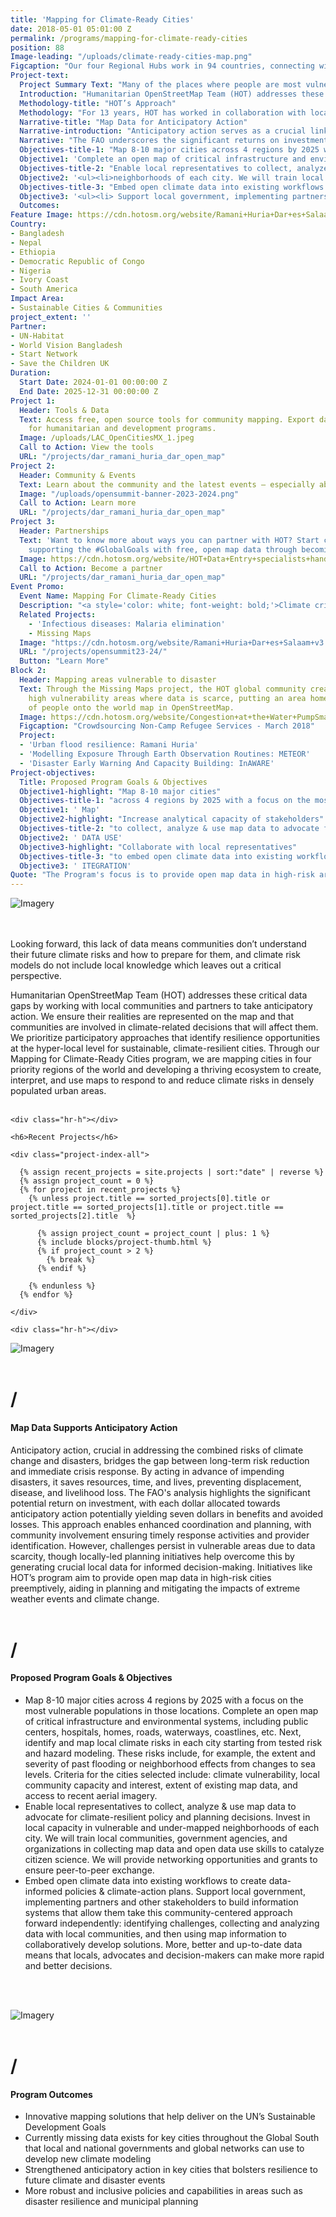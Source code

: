 ```yaml
---
title: 'Mapping for Climate-Ready Cities'
date: 2018-05-01 05:01:00 Z
permalink: /programs/mapping-for-climate-ready-cities
position: 88
Image-leading: "/uploads/climate-ready-cities-map.png"
Figcaption: "Our four Regional Hubs work in 94 countries, connecting with local organizations, government agencies, international networks, and others to ground truth map data and get locally created maps into the hands of decision-makers."
Project-text:
  Project Summary Text: "Many of the places where people are most vulnerable to climate change are not represented on the map, and communities and decision-makers do not have reliable data to mitigate the risks of the multiple, converging crises they currently face."
  Introduction: "Humanitarian OpenStreetMap Team (HOT) addresses these critical data gaps by working with local communities and partners to take anticipatory action. We ensure their realities are represented on the map and that communities are involved in climate-related decisions that will affect them. We prioritize participatory approaches that identify resilience opportunities at the hyper-local level for sustainable, climate-resilient cities. Through our Mapping for Climate-Ready Cities program, <strong>we are mapping cities in four priority regions of the world</strong> and developing a thriving ecosystem to create, interpret, and use maps to respond to and reduce climate risks in densely populated urban areas."
  Methodology-title: "HOT’s Approach"
  Methodology: "For 13 years, HOT has worked in collaboration with local communities to put the places they live on the world map. Our global community of 600K+ volunteers map buildings, roads, and key infrastructure on OpenStreetMap (OSM), a free open source map of the world. Our four Regional Hubs work in 94 countries, connecting with local organizations, government agencies, international networks, and others to ground truth map data and get locally created maps into the hands of decision-makers. Community knowledge, needs, and solutions are at the center, with HOT facilitating the end-to-end process of identifying missing data, mapping, analyzing data, and using that data effectively." 
  Narrative-title: "Map Data for Anticipatory Action"
  Narrative-introduction: "Anticipatory action serves as a crucial link between long-term disaster risk reduction and immediate humanitarian response, particularly amidst the compounded threats of climate change and disasters. By leveraging hazard forecasts, preemptive measures can be taken to mitigate crises, thereby saving resources, time, and averting displacement, disease, and livelihood losses."
  Narrative: "The FAO underscores the significant returns on investment, estimating a sevenfold benefit for every dollar spent on anticipatory action. This proactive approach enables enhanced coordination and community involvement, facilitating early determination of response strategies and providers through ample time for training and capacity building. Despite challenges posed by data scarcity, locally-led planning emerges as pivotal for fostering inclusivity and informed decision-making. Initiatives like HOT's program to provide open map data in high-risk areas prior to disasters aim to bolster preparedness and mitigation efforts against extreme weather and climate events."
  Objectives-title-1: "Map 8-10 major cities across 4 regions by 2025 with a focus on the most vulnerable populations in those locations. "
  Objective1: 'Complete an open map of critical infrastructure and environmental systems, including public centers, hospitals, homes, roads, waterways, coastlines, etc. Next, identify and map local climate risks in each city starting from tested risk and hazard modeling. These risks include, for example, the extent and severity of past flooding or neighborhood effects from changes to sea levels. Criteria for the cities selected include: climate vulnerability, local community capacity and interest, extent of existing map data, and access to recent aerial imagery.'
  Objectives-title-2: "Enable local representatives to collect, analyze & use map data to advocate for climate-resilient policy and planning decisions."
  Objective2: '<ul><li>neighborhoods of each city. We will train local communities, government agencies, and organizations in collecting map data and open data use skills to catalyze citizen science. We will provide networking opportunities and grants to ensure peer-to-peer exchange.</li></ul>'
  Objectives-title-3: "Embed open climate data into existing workflows to create data-informed policies & climate-action plans."
  Objective3: '<ul><li> Support local government, implementing partners and other stakeholders to build information systems that allow them take this community-centered approach forward independently: identifying challenges, collecting and analyzing data with local communities, and then using map information to collaboratively develop solutions. More, better and up-to-date data means that locals, advocates and decision-makers can make more rapid and better decisions.</li></ul>'
  Outcomes:
Feature Image: https://cdn.hotosm.org/website/Ramani+Huria+Dar+es+Salaam+v3.jpg
Country:
- Bangladesh
- Nepal
- Ethiopia
- Democratic Republic of Congo
- Nigeria
- Ivory Coast
- South America
Impact Area:
- Sustainable Cities & Communities
project_extent: ''
Partner:
- UN-Habitat
- World Vision Bangladesh
- Start Network
- Save the Children UK
Duration:
  Start Date: 2024-01-01 00:00:00 Z
  End Date: 2025-12-31 00:00:00 Z
Project 1:
  Header: Tools & Data
  Text: Access free, open source tools for community mapping. Export data from OpenStreetMap
    for humanitarian and development programs.
  Image: /uploads/LAC_OpenCitiesMX_1.jpeg
  Call to Action: View the tools
  URL: "/projects/dar_ramani_huria_dar_open_map"
Project 2:
  Header: Community & Events
  Text: Learn about the community and the latest events — especially about the Open Summit 2023, a decentralized, year-long program of 13 global, regional, and local conferences.
  Image: "/uploads/opensummit-banner-2023-2024.png"
  Call to Action: Learn more
  URL: "/projects/dar_ramani_huria_dar_open_map"
Project 3:
  Header: Partnerships
  Text: 'Want to know more about ways you can partner with HOT? Start creating and
    supporting the #GlobalGoals with free, open map data through becoming a partner.'
  Image: https://cdn.hotosm.org/website/HOT+Data+Entry+specialists+handed+over+framed,+printed+maps+back+to+the+village+offices.+HOT+IndonesiaRiyadi+Wibowo+cropped.jpeg
  Call to Action: Become a partner
  URL: "/projects/dar_ramani_huria_dar_open_map"
Event Promo: 
  Event Name: Mapping For Climate-Ready Cities
  Description: "<a style='color: white; font-weight: bold;'>Climate crises, inherently geographic, however, many vulnerable areas lack representation on maps, leaving communities and decision-makers without reliable data to address the converging crises they face.</a>"
  Related Projects:
    - 'Infectious diseases: Malaria elimination'
    - Missing Maps
  Image: "https://cdn.hotosm.org/website/Ramani+Huria+Dar+es+Salaam+v3.jpg"
  URL: "/projects/opensummit23-24/"
  Button: "Learn More"
Block 2:
  Header: Mapping areas vulnerable to disaster
  Text: Through the Missing Maps project, the HOT global community creates maps of
    high vulnerability areas where data is scarce, putting an area home to millions
    of people onto the world map in OpenStreetMap.
  Image: https://cdn.hotosm.org/website/Congestion+at+the+Water+PumpSmall.jpg
  Figcaption: "Crowdsourcing Non-Camp Refugee Services - March 2018"
  Project:
  - 'Urban flood resilience: Ramani Huria'
  - 'Modelling Exposure Through Earth Observation Routines: METEOR'
  - 'Disaster Early Warning And Capacity Building: InAWARE'
Project-objectives:
  Title: Proposed Program Goals & Objectives
  Objective1-highlight: "Map 8-10 major cities"
  Objectives-title-1: "across 4 regions by 2025 with a focus on the most vulnerable populations in those locations. "
  Objective1: ' Map'
  Objective2-highlight: "Increase analytical capacity of stakeholders"
  Objectives-title-2: "to collect, analyze & use map data to advocate for climate-resilient policy and planning decisions."
  Objective2: ' DATA USE'
  Objective3-highlight: "Collaborate with local representatives"
  Objectives-title-3: "to embed open climate data into existing workflows to create data-informed policies & climate-action plans."
  Objective3: ' ITEGRATION'
Quote: "The Program's focus is to provide open map data in high-risk areas prior to disasters to bolster preparedness and mitigation efforts against extreme weather and climate events."
---
```


![Imagery](/uploads/climate-ready-cities-map.png)

<br>
<br>
Looking forward, this lack of data means communities don’t understand their future climate risks and how to prepare for them, and climate risk models do not include local knowledge which leaves out a critical perspective.

Humanitarian OpenStreetMap Team (HOT) addresses these critical data gaps by working with local communities and partners to take anticipatory action. We ensure their realities are represented on the map and that communities are involved in climate-related decisions that will affect them. We prioritize participatory approaches that identify resilience opportunities at the hyper-local level for sustainable, climate-resilient cities. Through our Mapping for Climate-Ready Cities program, we are mapping cities in four priority regions of the world and developing a thriving ecosystem to create, interpret, and use maps to respond to and reduce climate risks in densely populated urban areas.
<br>
<br>

<div class="container">

    <div class="hr-h"></div>

    <h6>Recent Projects</h6>

    <div class="project-index-all">

      {% assign recent_projects = site.projects | sort:"date" | reverse %}
      {% assign project_count = 0 %}
      {% for project in recent_projects %}
        {% unless project.title == sorted_projects[0].title or project.title == sorted_projects[1].title or project.title == sorted_projects[2].title  %}

          {% assign project_count = project_count | plus: 1 %}
          {% include blocks/project-thumb.html %}
          {% if project_count > 2 %}
            {% break %}
          {% endif %}

        {% endunless %}
      {% endfor %}

    </div>

    <div class="hr-h"></div>
</div>



![Imagery](https://cdn.hotosm.org/website/Ramani+Huria+TZ+2.jpg)
<br>
<br>
<h1>/</h1><h4>Map Data Supports Anticipatory Action</h4>

Anticipatory action, crucial in addressing the combined risks of climate change and disasters, bridges the gap between long-term risk reduction and immediate crisis response. By acting in advance of impending disasters, it saves resources, time, and lives, preventing displacement, disease, and livelihood loss. The FAO's analysis highlights the significant potential return on investment, with each dollar allocated towards anticipatory action potentially yielding seven dollars in benefits and avoided losses. This approach enables enhanced coordination and planning, with community involvement ensuring timely response activities and provider identification. However, challenges persist in vulnerable areas due to data scarcity, though locally-led planning initiatives help overcome this by generating crucial local data for informed decision-making. Initiatives like HOT’s program aim to provide open map data in high-risk cities preemptively, aiding in planning and mitigating the impacts of extreme weather events and climate change.
<br>
<br>

<h1>/</h1><h4>Proposed Program Goals & Objectives</h4>

- Map 8-10 major cities across 4 regions by 2025 with a focus on the most vulnerable populations in those locations. Complete an open map of critical infrastructure and environmental systems, including public centers, hospitals, homes, roads, waterways, coastlines, etc. Next, identify and map local climate risks in each city starting from tested risk and hazard modeling. These risks include, for example, the extent and severity of past flooding or neighborhood effects from changes to sea levels. Criteria for the cities selected include: climate vulnerability, local community capacity and interest, extent of existing map data, and access to recent aerial imagery. 
- Enable local representatives to collect, analyze & use map data to advocate for climate-resilient policy and planning decisions. Invest in local capacity in vulnerable and under-mapped neighborhoods of each city. We will train local communities, government agencies, and organizations in collecting map data and open data use skills to catalyze citizen science. We will provide networking opportunities and grants to ensure peer-to-peer exchange.
- Embed open climate data into existing workflows to create data-informed policies & climate-action plans.  Support local government, implementing partners and other stakeholders to build information systems that allow them take this community-centered approach forward independently: identifying challenges, collecting and analyzing data with local communities, and then using map information to collaboratively develop solutions. More, better and up-to-date data means that locals, advocates and decision-makers can make more rapid and better decisions.
<br>
<br>

![Imagery](https://cdn.hotosm.org/website/Bangladesh_IOM_Rohingya_refugee_camp_Kutupalong_Area_20180424.jpg)
<br>
<br>
<h1>/</h1><h4>Program Outcomes</h4>

- Innovative mapping solutions that help deliver on the UN’s Sustainable Development Goals
- Currently missing data exists for key cities throughout the Global South that local and national governments and global networks can use to develop new climate modeling
- Strengthened anticipatory action in key cities that bolsters resilience to future climate and disaster events
- More robust and inclusive policies and capabilities in areas such as disaster resilience and municipal planning